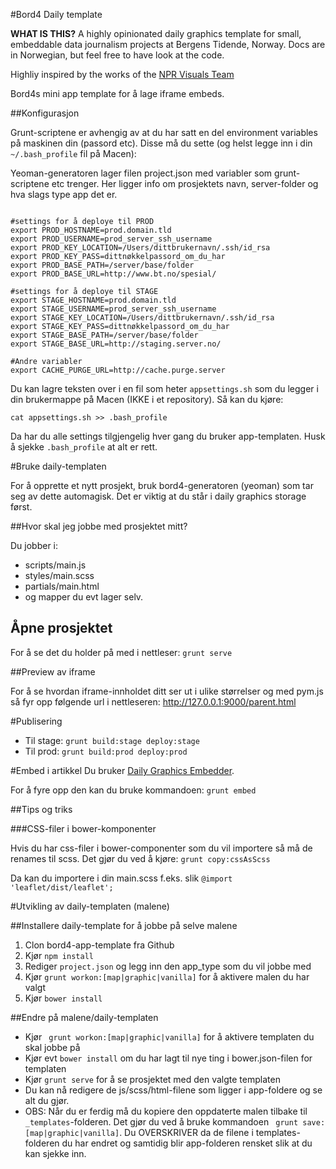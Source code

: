 #Bord4 Daily template

**WHAT IS THIS?** A highly opinionated daily graphics template for small, embeddable data journalism projects at Bergens Tidende, Norway. Docs are in Norwegian, but feel free to have look at the code.

Highliy inspired by the works of the [NPR Visuals Team](https://github.com/nprapps)

Bord4s mini app template for å lage iframe embeds.

##Konfigurasjon

Grunt-scriptene er avhengig av at du har satt en del environment variables på maskinen din (passord etc). Disse må du sette (og helst legge inn i din `~/.bash_profile` fil på Macen):

Yeoman-generatoren lager filen project.json med variabler som grunt-scriptene etc trenger. Her ligger info om prosjektets navn, server-folder og hva slags type app det er.

```

#settings for å deploye til PROD
export PROD_HOSTNAME=prod.domain.tld
export PROD_USERNAME=prod_server_ssh_username
export PROD_KEY_LOCATION=/Users/dittbrukernavn/.ssh/id_rsa
export PROD_KEY_PASS=dittnøkkelpassord_om_du_har
export PROD_BASE_PATH=/server/base/folder
export PROD_BASE_URL=http://www.bt.no/spesial/

#settings for å deploye til STAGE
export STAGE_HOSTNAME=prod.domain.tld
export STAGE_USERNAME=prod_server_ssh_username
export STAGE_KEY_LOCATION=/Users/dittbrukernavn/.ssh/id_rsa
export STAGE_KEY_PASS=dittnøkkelpassord_om_du_har
export STAGE_BASE_PATH=/server/base/folder
export STAGE_BASE_URL=http://staging.server.no/

#Andre variabler
export CACHE_PURGE_URL=http://cache.purge.server

```

Du kan lagre teksten over i en fil som heter `appsettings.sh` som du legger i din brukermappe på Macen (IKKE i et repository). Så kan du kjøre:

`cat appsettings.sh >> .bash_profile`

Da har du alle settings tilgjengelig hver gang du bruker app-templaten. Husk å sjekke `.bash_profile` at alt er rett.

#Bruke daily-templaten

For å opprette et nytt prosjekt, bruk bord4-generatoren (yeoman) som tar seg av dette automagisk.
Det er viktig at du står i daily graphics storage først.

##Hvor skal jeg jobbe med prosjektet mitt?

Du jobber i:

*  scripts/main.js
*  styles/main.scss
*  partials/main.html
*  og mapper du evt lager selv.

## Åpne prosjektet

For å se det du holder på med i nettleser: `grunt serve`

##Preview av iframe

For å se hvordan iframe-innholdet ditt ser ut i ulike størrelser og med pym.js så fyr opp følgende url i nettleseren: http://127.0.0.1:9000/parent.html

#Publisering

* Til stage: `grunt build:stage deploy:stage`
* Til prod: `grunt build:prod deploy:prod`

#Embed i artikkel
Du bruker [Daily Graphics Embedder](https://github.com/BergensTidende/doku4/blob/master/DAILYGRAPHICS.md).

For å fyre opp den kan du bruke kommandoen:
`grunt embed`



##Tips og triks

###CSS-filer i bower-komponenter

Hvis du har css-filer i bower-componenter som du vil importere så må de renames til scss.
Det gjør du ved å kjøre: `grunt copy:cssAsScss`

Da kan du importere i din main.scss f.eks. slik
`@import 'leaflet/dist/leaflet';`


#Utvikling av daily-templaten (malene)


##Installere daily-template for å jobbe på selve malene

1. Clon bord4-app-template fra Github
2. Kjør `npm install`
3. Rediger `project.json` og legg inn den app_type som du vil jobbe med
4. Kjør `grunt workon:[map|graphic|vanilla]` for å aktivere malen du har valgt
5. Kjør `bower install`


##Endre på malene/daily-templaten

*  Kjør ` grunt workon:[map|graphic|vanilla]` for å aktivere templaten du skal jobbe på
*  Kjør evt `bower install` om du har lagt til nye ting i bower.json-filen for templaten
*  Kjør `grunt serve` for å se prosjektet med den valgte templaten
*  Du kan nå redigere de js/scss/html-filene som ligger i app-foldere og se alt du gjør.
*  OBS: Når du er ferdig må du kopiere den oppdaterte malen tilbake til `_templates`-folderen. Det gjør du ved å bruke kommandoen ` grunt save:[map|graphic|vanilla]`. Du OVERSKRIVER da de filene i templates-folderen du har endret og samtidig blir app-folderen rensket slik at du kan sjekke inn. 

